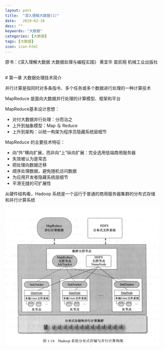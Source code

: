 ```yaml
---
layout: post
title:  "深入理解大数据(1)"
date:   2019-02-18
desc: ""
keywords: "大数据"
categories: [大数据]
tags: [大数据]
icon: icon-html
---
```


原书：《深入理解大数据 大数据处理与编程实践》 黄宜华 苗凯翔 机械工业出版社

<br />
# 第一章 大数据处理技术简介
<br />

并行计算是指同时对多条指令、多个任务或多个数据进行处理的一种计算技术

MapReduce 是面向大数据并行处理的计算模型、框架和平台

MapReduce基本设计思想：

+ 对付大数据并行处理：分而治之
+ 上升到抽象模型：Map 与 Reduce
+ 上升到架构：以统一构架为程序员隐藏系统层细节

MapReduce 的主要技术特征：

+ 向“外”横向扩展，而非向“上”纵向扩展：完全选用低端商用服务器
+ 失效被认为是常态
+ 把处理向数据迁移
+ 顺序处理数据，避免随机访问数据
+ 为应用开发者隐藏系统层细节
+ 平滑无缝的可扩展性

从硬件结构看，Hadoop 系统是一个运行于普通的商用服务器集群的分布式存储和并行计算系统

![avatar](https://raw.githubusercontent.com/Tianye-Zheng/Tianye-Zheng.github.io/master/PostPictures/2019-02-18/1-14.jpg)






